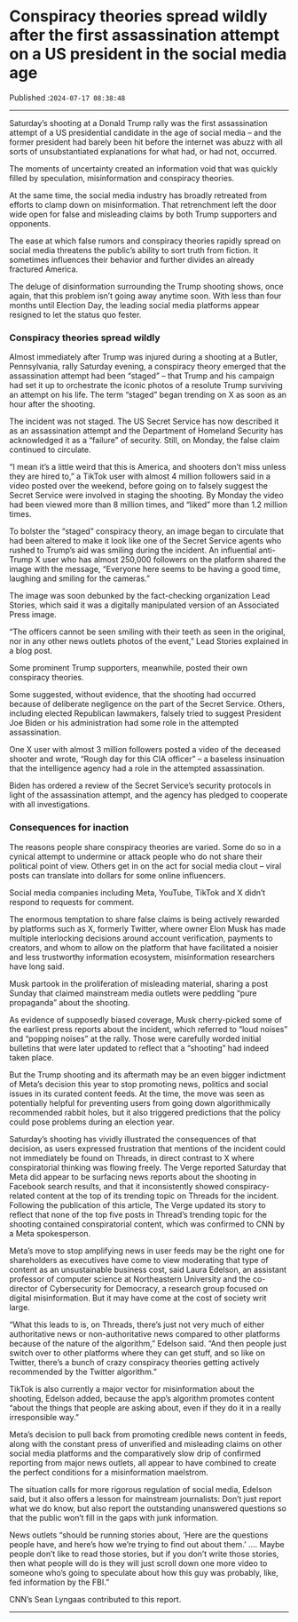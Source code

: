 # Conspiracy theories spread wildly after the first assassination attempt on a US president in the social media age

Published :`2024-07-17 08:38:48`

---

Saturday’s shooting at a Donald Trump rally was the first assassination attempt of a US presidential candidate in the age of social media – and the former president had barely been hit before the internet was abuzz with all sorts of unsubstantiated explanations for what had, or had not, occurred.

The moments of uncertainty created an information void that was quickly filled by speculation, misinformation and conspiracy theories.

At the same time, the social media industry has broadly retreated from efforts to clamp down on misinformation. That retrenchment left the door wide open for false and misleading claims by both Trump supporters and opponents.

The ease at which false rumors and conspiracy theories rapidly spread on social media threatens the public’s ability to sort truth from fiction. It sometimes influences their behavior and further divides an already fractured America.

The deluge of disinformation surrounding the Trump shooting shows, once again, that this problem isn’t going away anytime soon. With less than four months until Election Day, the leading social media platforms appear resigned to let the status quo fester.

### Conspiracy theories spread wildly

Almost immediately after Trump was injured during a shooting at a Butler, Pennsylvania, rally Saturday evening, a conspiracy theory emerged that the assassination attempt had been “staged” – that Trump and his campaign had set it up to orchestrate the iconic photos of a resolute Trump surviving an attempt on his life. The term “staged” began trending on X as soon as an hour after the shooting.

The incident was not staged. The US Secret Service has now described it as an assassination attempt and the Department of Homeland Security has acknowledged it as a “failure” of security. Still, on Monday, the false claim continued to circulate.

“I mean it’s a little weird that this is America, and shooters don’t miss unless they are hired to,” a TikTok user with almost 4 million followers said in a video posted over the weekend, before going on to falsely suggest the Secret Service were involved in staging the shooting. By Monday the video had been viewed more than 8 million times, and “liked” more than 1.2 million times.

To bolster the “staged” conspiracy theory, an image began to circulate that had been altered to make it look like one of the Secret Service agents who rushed to Trump’s aid was smiling during the incident. An influential anti-Trump X user who has almost 250,000 followers on the platform shared the image with the message, “Everyone here seems to be having a good time, laughing and smiling for the cameras.”

The image was soon debunked by the fact-checking organization Lead Stories, which said it was a digitally manipulated version of an Associated Press image.

“The officers cannot be seen smiling with their teeth as seen in the original, nor in any other news outlets photos of the event,” Lead Stories explained in a blog post.

Some prominent Trump supporters, meanwhile, posted their own conspiracy theories.

Some suggested, without evidence, that the shooting had occurred because of deliberate negligence on the part of the Secret Service. Others, including elected Republican lawmakers, falsely tried to suggest President Joe Biden or his administration had some role in the attempted assassination.

One X user with almost 3 million followers posted a video of the deceased shooter and wrote, “Rough day for this CIA officer” – a baseless insinuation that the intelligence agency had a role in the attempted assassination.

Biden has ordered a review of the Secret Service’s security protocols in light of the assassination attempt, and the agency has pledged to cooperate with all investigations.

### Consequences for inaction

The reasons people share conspiracy theories are varied. Some do so in a cynical attempt to undermine or attack people who do not share their political point of view. Others get in on the act for social media clout – viral posts can translate into dollars for some online influencers.

Social media companies including Meta, YouTube, TikTok and X didn’t respond to requests for comment.

The enormous temptation to share false claims is being actively rewarded by platforms such as X, formerly Twitter, where owner Elon Musk has made multiple interlocking decisions around account verification, payments to creators, and whom to allow on the platform that have facilitated a noisier and less trustworthy information ecosystem, misinformation researchers have long said.

Musk partook in the proliferation of misleading material, sharing a post Sunday that claimed mainstream media outlets were peddling “pure propaganda” about the shooting.

As evidence of supposedly biased coverage, Musk cherry-picked some of the earliest press reports about the incident, which referred to “loud noises” and “popping noises” at the rally. Those were carefully worded initial bulletins that were later updated to reflect that a “shooting” had indeed taken place.

But the Trump shooting and its aftermath may be an even bigger indictment of Meta’s decision this year to stop promoting news, politics and social issues in its curated content feeds. At the time, the move was seen as potentially helpful for preventing users from going down algorithmically recommended rabbit holes, but it also triggered predictions that the policy could pose problems during an election year.

Saturday’s shooting has vividly illustrated the consequences of that decision, as users expressed frustration that mentions of the incident could not immediately be found on Threads, in direct contrast to X where conspiratorial thinking was flowing freely. The Verge reported Saturday that Meta did appear to be surfacing news reports about the shooting in Facebook search results, and that it inconsistently showed conspiracy-related content at the top of its trending topic on Threads for the incident. Following the publication of this article, The Verge updated its story to reflect that none of the top five posts in Thread’s trending topic for the shooting contained conspiratorial content, which was confirmed to CNN by a Meta spokesperson.

Meta’s move to stop amplifying news in user feeds may be the right one for shareholders as executives have come to view moderating that type of content as an unsustainable business cost, said Laura Edelson, an assistant professor of computer science at Northeastern University and the co-director of Cybersecurity for Democracy, a research group focused on digital misinformation. But it may have come at the cost of society writ large.

“What this leads to is, on Threads, there’s just not very much of either authoritative news or non-authoritative news compared to other platforms because of the nature of the algorithm,” Edelson said. “And then people just switch over to other platforms where they can get stuff, and so like on Twitter, there’s a bunch of crazy conspiracy theories getting actively recommended by the Twitter algorithm.”

TikTok is also currently a major vector for misinformation about the shooting, Edelson added, because the app’s algorithm promotes content “about the things that people are asking about, even if they do it in a really irresponsible way.”

Meta’s decision to pull back from promoting credible news content in feeds, along with the constant press of unverified and misleading claims on other social media platforms and the comparatively slow drip of confirmed reporting from major news outlets, all appear to have combined to create the perfect conditions for a misinformation maelstrom.

The situation calls for more rigorous regulation of social media, Edelson said, but it also offers a lesson for mainstream journalists: Don’t just report what we do know, but also report the outstanding unanswered questions so that the public won’t fill in the gaps with junk information.

News outlets “should be running stories about, ‘Here are the questions people have, and here’s how we’re trying to find out about them.’ …. Maybe people don’t like to read those stories, but if you don’t write those stories, then what people will do is they will just scroll down one more video to someone who’s going to speculate about how this guy was probably, like, fed information by the FBI.”

CNN’s Sean Lyngaas contributed to this report.

---

